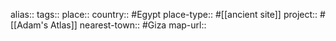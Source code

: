 alias::
tags::
place::
country:: #Egypt 
place-type:: #[[ancient site]] project:: #[[Adam's Atlas]]
nearest-town:: #Giza
map-url::
